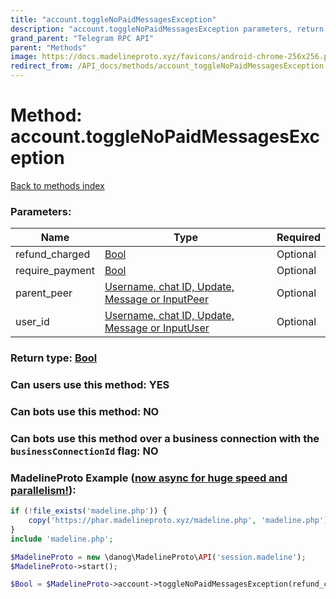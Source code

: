 ```yaml
---
title: "account.toggleNoPaidMessagesException"
description: "account.toggleNoPaidMessagesException parameters, return type and example"
grand_parent: "Telegram RPC API"
parent: "Methods"
image: https://docs.madelineproto.xyz/favicons/android-chrome-256x256.png
redirect_from: /API_docs/methods/account_toggleNoPaidMessagesException.html
---
```

# Method: account.toggleNoPaidMessagesException
[Back to methods index](index.html)



### Parameters:

| Name     |    Type       | Required |
|----------|---------------|----------|
|refund\_charged|[Bool](/API_docs/types/Bool.html) | Optional|
|require\_payment|[Bool](/API_docs/types/Bool.html) | Optional|
|parent\_peer|[Username, chat ID, Update, Message or InputPeer](/API_docs/types/InputPeer.html) | Optional|
|user\_id|[Username, chat ID, Update, Message or InputUser](/API_docs/types/InputUser.html) | Optional|


### Return type: [Bool](/API_docs/types/Bool.html)

### Can users use this method: **YES**


### Can bots use this method: **NO**


### Can bots use this method over a business connection with the `businessConnectionId` flag: **NO**


### MadelineProto Example ([now async for huge speed and parallelism!](https://docs.madelineproto.xyz/docs/ASYNC.html)):


```php
if (!file_exists('madeline.php')) {
    copy('https://phar.madelineproto.xyz/madeline.php', 'madeline.php');
}
include 'madeline.php';

$MadelineProto = new \danog\MadelineProto\API('session.madeline');
$MadelineProto->start();

$Bool = $MadelineProto->account->toggleNoPaidMessagesException(refund_charged: $Bool, require_payment: $Bool, parent_peer: $InputPeer, user_id: $InputUser, );
```

